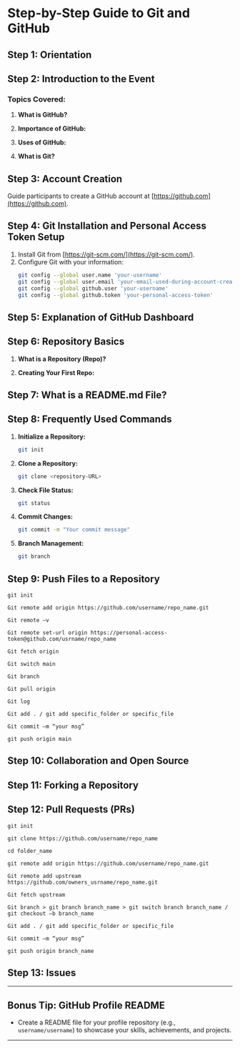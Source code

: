 # Step-by-Step Guide to Git and GitHub

## **Step 1: Orientation**

## **Step 2: Introduction to the Event**

### Topics Covered:
1. **What is GitHub?**

2. **Importance of GitHub:**

3. **Uses of GitHub:**

4. **What is Git?**

## **Step 3: Account Creation**
Guide participants to create a GitHub account at [https://github.com](https://github.com).

## **Step 4: Git Installation and Personal Access Token Setup**
1. Install Git from [https://git-scm.com/](https://git-scm.com/).
2. Configure Git with your information:
    ```bash
    git config --global user.name 'your-username'
    git config --global user.email 'your-email-used-during-account-creation'
    git config --global github.user 'your-username'
    git config --global github.token 'your-personal-access-token'
    ```

## **Step 5: Explanation of GitHub Dashboard**

## **Step 6: Repository Basics**
1. **What is a Repository (Repo)?**
   
2. **Creating Your First Repo:**

## **Step 7: What is a README.md File?**

## **Step 8: Frequently Used Commands**
1. **Initialize a Repository:**
    ```bash
    git init
    ```
2. **Clone a Repository:**
    ```bash
    git clone <repository-URL>
    ```
3. **Check File Status:**
    ```bash
    git status
    ```
4. **Commit Changes:**
    ```bash
    git commit -m "Your commit message"
    ```
5. **Branch Management:**
    ```bash
    git branch
    ```

## **Step 9: Push Files to a Repository**

```
git init
```     
```
Git remote add origin https://github.com/username/repo_name.git 
```
```
Git remote –v 
```
```
Git remote set-url origin https://personal-access-token@github.com/usrname/repo_name 
```
```
Git fetch origin  
```
```
Git switch main 
```
```
Git branch 
```
```
Git pull origin 
```
```
Git log 
```
```
Git add . / git add specific_folder or specific_file  
```
```
Git commit –m “your msg” 
```
```
git push origin main 
```
## **Step 10: Collaboration and Open Source**

## **Step 11: Forking a Repository**

## **Step 12: Pull Requests (PRs)**

```    
git init 
```
```
git clone https://github.com/username/repo_name 
```
```
cd folder_name 
```
```
git remote add origin https://github.com/username/repo_name.git 
```
```
Git remote add upstream https://github.com/owners_usrname/repo_name.git 
```
```
Git fetch upstream 
```
```
Git branch > git branch branch_name > git switch branch branch_name / git checkout –b branch_name 
```
```
Git add . / git add specific_folder or specific_file  
```
```
Git commit –m “your msg” 
```
```
git push origin branch_name 
```

## **Step 13: Issues**

---

## **Bonus Tip: GitHub Profile README**
- Create a README file for your profile repository (e.g., `username/username`) to showcase your skills, achievements, and projects.

---

